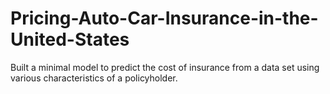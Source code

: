 # Pricing-Auto-Car-Insurance-in-the-United-States
Built a minimal model to predict the cost of insurance from a data set using various characteristics of a policyholder.
